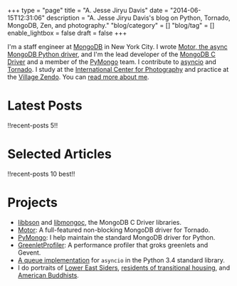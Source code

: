 +++
type = "page"
title = "A. Jesse Jiryu Davis"
date = "2014-06-15T12:31:06"
description = "A. Jesse Jiryu Davis's blog on Python, Tornado, MongoDB, Zen, and photography."
"blog/category" = []
"blog/tag" = []
enable_lightbox = false
draft = false
+++

<p>I'm a staff engineer at <a href="http://mongodb.com">MongoDB</a> in New York City. I wrote <a href="http://motor.readthedocs.org/">Motor, the async MongoDB Python driver</a>, and I'm the lead developer of the <a href="http://api.mongodb.org/c/current/">MongoDB C Driver</a> and a member of the <a href="http://api.mongodb.org/python/current/">PyMongo</a> team. I contribute to <a href="https://docs.python.org/3/library/asyncio.html">asyncio</a> and <a href="http://www.tornadoweb.org/">Tornado</a>. I study at the <a href="http://icp.edu/school">International Center for Photography</a> and practice at the <a href="http://villagezendo.org/">Village Zendo</a>. You can <a href="/blog/about/">read more about me</a>.</p>
<h1 id="latest-posts">Latest Posts</h1>
<p>!!recent-posts 5!!</p>
<h1 id="selected-articles">Selected Articles</h1>
<p>!!recent-posts 10 best!!</p>
<h1 id="projects">Projects</h1>
<ul>
<li><a href="https://github.com/mongodb/libbson">libbson</a> and <a href="https://github.com/mongodb/mongo-c-driver">libmongoc</a>, the MongoDB C Driver libraries.</li>
<li><a href="/motor/">Motor</a>: A full-featured non-blocking MongoDB driver for Tornado.</li>
<li><a href="http://pypi.python.org/pypi/pymongo/">PyMongo</a>: I help maintain the standard MongoDB driver for Python.</li>
<li><a href="/blog/greenletprofiler/">GreenletProfiler</a>: A performance profiler that groks greenlets and Gevent.</li>
<li><a href="https://codereview.appspot.com/7751044/">A queue implementation</a> for <code>asyncio</code> in the Python 3.4 standard library.</li>
<li>I do portraits of <a href="/photography/lower-east-side/">Lower East Siders</a>, <a href="/photography/homeless-shelters/">residents of transitional housing</a>, and <a href="/photography/new-york-city-zen/">American
Buddhists</a>.</li>
</ul>
    